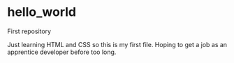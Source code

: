 # hello_world
First repository 

Just learning HTML and CSS so this is my first file. Hoping to get a job as an apprentice developer before too long.
